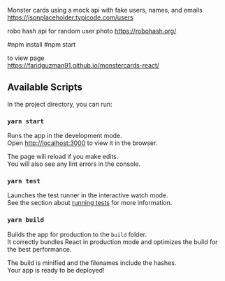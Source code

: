 Monster cards using a mock api with fake users, names, and emails
https://jsonplaceholder.typicode.com/users

robo hash api for random user photo
https://robohash.org/

#npm install
#npm start

to view page
<br>
https://faridguzman91.github.io/monstercards-react/




## Available Scripts

In the project directory, you can run:

### `yarn start`

Runs the app in the development mode.\
Open [http://localhost:3000](http://localhost:3000) to view it in the browser.

The page will reload if you make edits.\
You will also see any lint errors in the console.

### `yarn test`

Launches the test runner in the interactive watch mode.\
See the section about [running tests](https://facebook.github.io/create-react-app/docs/running-tests) for more information.

### `yarn build`

Builds the app for production to the `build` folder.\
It correctly bundles React in production mode and optimizes the build for the best performance.

The build is minified and the filenames include the hashes.\
Your app is ready to be deployed!
                                            
